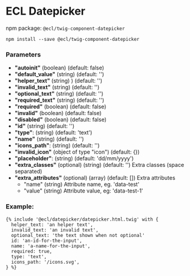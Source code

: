 # ECL Datepicker

npm package: `@ecl/twig-component-datepicker`

```shell
npm install --save @ecl/twig-component-datepicker
```

### Parameters

- **"autoinit"** (boolean) (default: false)
- **"default_value"** (string) (default: '')
- **"helper_text"** (string) ) (default: '')
- **"invalid_text"** (string) (default: '')
- **"optional_text"** (string) (default: '')
- **"required_text"** (string) (default: '')
- **"required"** (boolean) (default: false)
- **"invalid"** (boolean) (default: false)
- **"disabled"** (boolean) (default: false)
- **"id"** (string) (default: '')
- **"type"**: (string) (default: 'text')
- **"name"** (string) (default: '')
- **"icons_path"**: (string) (default: '')
- **"invalid_icon"** (object of type "icon") (default: {})
- **"placeholder"**: (string) (default: 'dd/mm/yyyy')
- **"extra_classes"** (optional) (string) (default: '') Extra classes (space separated)
- **"extra_attributes"** (optional) (array) (default: []) Extra attributes
  - "name" (string) Attribute name, eg. 'data-test'
  - "value" (string) Attribute value, eg: 'data-test-1'

### Example:

<!-- prettier-ignore -->
```twig 
{% include '@ecl/datepicker/datepicker.html.twig' with { 
  helper_text: 'an helper text', 
  invalid_text: 'an invalid text', 
  optional_text: 'the text shown when not optional' 
  id: 'an-id-for-the-input', 
  name: 'a-name-for-the-input', 
  required: true, 
  type: 'text', 
  icons_path: '/icons.svg', 
} %} 
```
